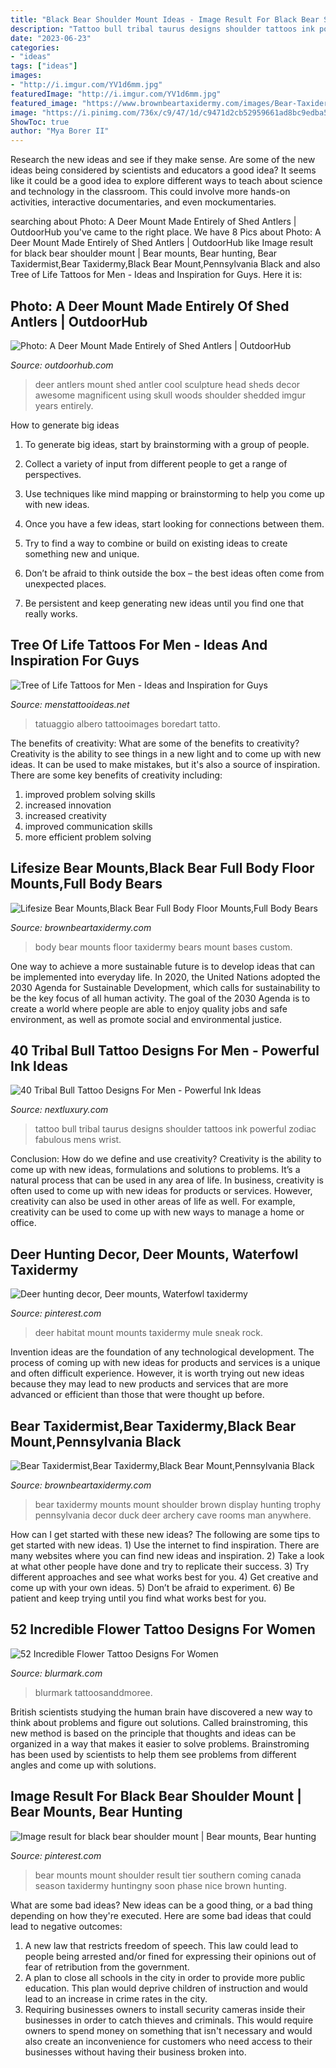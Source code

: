 ```yaml
---
title: "Black Bear Shoulder Mount Ideas - Image Result For Black Bear Shoulder Mount"
description: "Tattoo bull tribal taurus designs shoulder tattoos ink powerful zodiac fabulous mens wrist"
date: "2023-06-23"
categories:
- "ideas"
tags: ["ideas"]
images:
- "http://i.imgur.com/YV1d6mm.jpg"
featuredImage: "http://i.imgur.com/YV1d6mm.jpg"
featured_image: "https://www.brownbeartaxidermy.com/images/Bear-Taxidermy-Shoulder-Mounts/Bear-Taxidermy-Shoulder-Mount-Pennsylvania-Taxidermy-Studio-350.jpg"
image: "https://i.pinimg.com/736x/c9/47/1d/c9471d2cb52959661ad8bc9edba5629d.jpg"
ShowToc: true
author: "Mya Borer II"
---
```



Research the new ideas and see if they make sense.
Are some of the new ideas being considered by scientists and educators a good idea? It seems like it could be a good idea to explore different ways to teach about science and technology in the classroom. This could involve more hands-on activities, interactive documentaries, and even mockumentaries.

	

		
searching about Photo: A Deer Mount Made Entirely of Shed Antlers | OutdoorHub you've came to the right place. We have 8 Pics about Photo: A Deer Mount Made Entirely of Shed Antlers | OutdoorHub like Image result for black bear shoulder mount | Bear mounts, Bear hunting, Bear Taxidermist,Bear Taxidermy,Black Bear Mount,Pennsylvania Black and also Tree of Life Tattoos for Men - Ideas and Inspiration for Guys. Here it is:
		
    
## Photo: A Deer Mount Made Entirely Of Shed Antlers | OutdoorHub

<img loading=lazy src="http://i.imgur.com/YV1d6mm.jpg" onerror="this.onerror=null;this.src='https://tse1.mm.bing.net/th?id=OIP.TjHAJshyrK-RCqqulXwPWQHaNK&amp;pid=15.1';" alt="Photo: A Deer Mount Made Entirely of Shed Antlers | OutdoorHub">

_Source: outdoorhub.com_

>deer antlers mount shed antler cool sculpture head sheds decor awesome magnificent using skull woods shoulder shedded imgur years entirely. 

	

How to generate big ideas
1. To generate big ideas, start by brainstorming with a group of people.
2. Collect a variety of input from different people to get a range of perspectives.

3. Use techniques like mind mapping or brainstorming to help you come up with new ideas.

4. Once you have a few ideas, start looking for connections between them.
5. Try to find a way to combine or build on existing ideas to create something new and unique.
6. Don’t be afraid to think outside the box – the best ideas often come from unexpected places.
7. Be persistent and keep generating new ideas until you find one that really works.

    
## Tree Of Life Tattoos For Men - Ideas And Inspiration For Guys

<img loading=lazy src="http://www.menstattooideas.net/tattooimages/2016/06/tree-of-life-tattoos-25.jpg" onerror="this.onerror=null;this.src='https://tse2.mm.bing.net/th?id=OIP.ves2BQzp71_L9iFcl8wC9AHaOc&amp;pid=15.1';" alt="Tree of Life Tattoos for Men - Ideas and Inspiration for Guys">

_Source: menstattooideas.net_

>tatuaggio albero tattooimages boredart tatto. 

	

The benefits of creativity: What are some of the benefits to creativity?
Creativity is the ability to see things in a new light and to come up with new ideas. It can be used to make mistakes, but it's also a source of inspiration. There are some key benefits of creativity including: 
1. improved problem solving skills 
2. increased innovation 
3. increased creativity 
4. improved communication skills 
5. more efficient problem solving 

    
## Lifesize Bear Mounts,Black Bear Full Body Floor Mounts,Full Body Bears

<img loading=lazy src="http://www.brownbeartaxidermy.com/Black-Bear-Full-Body-Mounts-Floor-Bases/Full-Body-Bear-Mounts.jpg" onerror="this.onerror=null;this.src='https://tse4.mm.bing.net/th?id=OIP.-31PbPLLPnZXXFnUJDd8ugHaJ4&amp;pid=15.1';" alt="Lifesize Bear Mounts,Black Bear Full Body Floor Mounts,Full Body Bears">

_Source: brownbeartaxidermy.com_

>body bear mounts floor taxidermy bears mount bases custom. 

	

One way to achieve a more sustainable future is to develop ideas that can be implemented into everyday life. In 2020, the United Nations adopted the 2030 Agenda for Sustainable Development, which calls for sustainability to be the key focus of all human activity. The goal of the 2030 Agenda is to create a world where people are able to enjoy quality jobs and safe environment, as well as promote social and environmental justice.

    
## 40 Tribal Bull Tattoo Designs For Men - Powerful Ink Ideas

<img loading=lazy src="http://nextluxury.com/wp-content/uploads/back-of-shoulder-mens-tribal-bull-black-ink-tattoo-design-ideas.jpg" onerror="this.onerror=null;this.src='https://tse4.mm.bing.net/th?id=OIP.VL9W5LSJ7GCzodg8UXF5iQHaI_&amp;pid=15.1';" alt="40 Tribal Bull Tattoo Designs For Men - Powerful Ink Ideas">

_Source: nextluxury.com_

>tattoo bull tribal taurus designs shoulder tattoos ink powerful zodiac fabulous mens wrist. 

	

Conclusion: How do we define and use creativity?
Creativity is the ability to come up with new ideas, formulations and solutions to problems. It’s a natural process that can be used in any area of life. In business, creativity is often used to come up with new ideas for products or services. However, creativity can also be used in other areas of life as well. For example, creativity can be used to come up with new ways to manage a home or office.

    
## Deer Hunting Decor, Deer Mounts, Waterfowl Taxidermy

<img loading=lazy src="https://i.pinimg.com/736x/c9/47/1d/c9471d2cb52959661ad8bc9edba5629d.jpg" onerror="this.onerror=null;this.src='https://tse1.mm.bing.net/th?id=OIP.5YyucPh7OtJ9i0eimZshcwAAAA&amp;pid=15.1';" alt="Deer hunting decor, Deer mounts, Waterfowl taxidermy">

_Source: pinterest.com_

>deer habitat mount mounts taxidermy mule sneak rock. 

	

Invention ideas are the foundation of any technological development. The process of coming up with new ideas for products and services is a unique and often difficult experience. However, it is worth trying out new ideas because they may lead to new products and services that are more advanced or efficient than those that were thought up before.

    
## Bear Taxidermist,Bear Taxidermy,Black Bear Mount,Pennsylvania Black

<img loading=lazy src="https://www.brownbeartaxidermy.com/images/Bear-Taxidermy-Shoulder-Mounts/Bear-Taxidermy-Shoulder-Mount-Pennsylvania-Taxidermy-Studio-350.jpg" onerror="this.onerror=null;this.src='https://tse2.mm.bing.net/th?id=OIP.QjaCW6-utD9kr0H4HKC3-AHaJ4&amp;pid=15.1';" alt="Bear Taxidermist,Bear Taxidermy,Black Bear Mount,Pennsylvania Black">

_Source: brownbeartaxidermy.com_

>bear taxidermy mounts mount shoulder brown display hunting trophy pennsylvania decor duck deer archery cave rooms man anywhere. 

	

How can I get started with these new ideas?
The following are some tips to get started with new ideas. 1) Use the internet to find inspiration. There are many websites where you can find new ideas and inspiration. 2) Take a look at what other people have done and try to replicate their success. 3) Try different approaches and see what works best for you. 4) Get creative and come up with your own ideas. 5) Don’t be afraid to experiment. 6) Be patient and keep trying until you find what works best for you.

    
## 52 Incredible Flower Tattoo Designs For Women

<img loading=lazy src="https://www.blurmark.com/wp-content/uploads/2017/04/Black-Grey-Lily-On-Shoulder.jpg" onerror="this.onerror=null;this.src='https://tse1.mm.bing.net/th?id=OIP.Cv4PojczarniTvlzOZ8T6gHaJQ&amp;pid=15.1';" alt="52 Incredible Flower Tattoo Designs For Women">

_Source: blurmark.com_

>blurmark tattoosanddmoree. 

	

British scientists studying the human brain have discovered a new way to think about problems and figure out solutions. Called brainstroming, this new method is based on the principle that thoughts and ideas can be organized in a way that makes it easier to solve problems. Brainstroming has been used by scientists to help them see problems from different angles and come up with solutions.

    
## Image Result For Black Bear Shoulder Mount | Bear Mounts, Bear Hunting

<img loading=lazy src="https://i.pinimg.com/736x/bf/f2/ba/bff2ba2d5d50e1426c4a64e8451984f8.jpg" onerror="this.onerror=null;this.src='https://tse4.mm.bing.net/th?id=OIP.xH4Dw7UtPUpfAPiik3dP7AAAAA&amp;pid=15.1';" alt="Image result for black bear shoulder mount | Bear mounts, Bear hunting">

_Source: pinterest.com_

>bear mounts mount shoulder result tier southern coming canada season taxidermy huntingny soon phase nice brown hunting. 

	

What are some bad ideas?
New ideas can be a good thing, or a bad thing depending on how they're executed. Here are some bad ideas that could lead to negative outcomes: 
1. A new law that restricts freedom of speech. This law could lead to people being arrested and/or fined for expressing their opinions out of fear of retribution from the government. 
2. A plan to close all schools in the city in order to provide more public education. This plan would deprive children of instruction and would lead to an increase in crime rates in the city. 
3. Requiring businesses owners to install security cameras inside their businesses in order to catch thieves and criminals. This would require owners to spend money on something that isn't necessary and would also create an inconvenience for customers who need access to their businesses without having their business broken into. 


